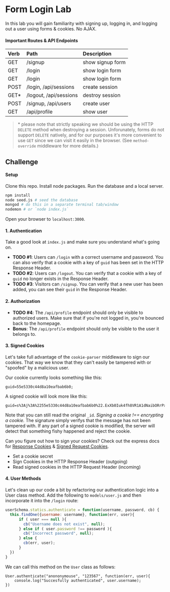 # Form Login Lab

In this lab you will gain familiarity with signing up, logging in, and logging out a user using forms & cookies. No AJAX.

#### Important Routes & API Endpoints
| Verb | Path | Description |
|:-----|:-----|:------------|
| GET | /signup | show signup form |
| GET | /login | show login form |
| GET | /login | show login form |
| POST | /login, /api/sessions | create session |
| GET\* | /logout, /api/sessions | destroy session |
| POST | /signup, /api/users | create user |
| GET | /api/profile | show user |

> \* please note that strictly speaking we should be using the HTTP `DELETE` method when destroying a session. Unforunately, forms do not support `DELETE` natively, and for our purposes it's more convenient to use `GET` since we can visit it easily in the browser. (See `method-override` middleware for more details.)

## Challenge
#### Setup
Clone this repo. Install node packages. Run the database and a local server.
``` bash
npm install
node seed.js # seed the database
mongod # do this in a separate terminal tab/window
nodemon # or `node index.js`
```

Open your browser to `localhost:3000`.

#### 1. Authentication
Take a good look at `index.js` and make sure you understand what's going on.

- **TODO #1**: Users can `/login` with a correct username and password. You can also verify that a cookie with a key of `guid` has been set in the HTTP Response Header.
- **TODO #2**: Users can `/logout`. You can verify that a cookie with a key of `guid` no longer exists in the Response Header.
- **TODO #3**: Visitors can `/signup`. You can verify that a new user has been added, you can see their `guid` in the Response Header.

#### 2. Authorization
- **TODO #4**: The `/api/profile` endpoint should only be visible to authorized users. Make sure that if you're not logged in, you're bounced back to the homepage.
- **Bonus**: The `/api/profile` endpoint should only be visible to the user it belongs to.

#### 3. Signed Cookies
Let's take full advantage of the `cookie-parser` middleware to sign our cookies. That way we know that they can't easily be tampered with or "spoofed" by a malicious user.

Our cookie currently looks something like this:
```
guid=55e5330c44d8a10eafbab6b0;
```

A signed cookie will look more like this:

```
guid=s%3Aj%3A%2255e5330c44d8a10eafbab6b0%22.ExXb0Iuk4fh8VR1A1dNaibORrPxHDpJSjVYunsIw%2FXw
```

Note that you can still read the original `_id`. _Signing a cookie !== encrypting a cookie._ The signature simply verifys that the message has not been tampered with. If any part of a signed cookie is modified, the server will detect that something fishy happened and reject the cookie.

Can you figure out how to sign your cookies? Check out the express docs for [Response Cookies](http://expressjs.com/api.html#res.cookie) & [Signed Request Cookies](http://expressjs.com/api.html#req.signedCookies).

- Set a cookie secret
- Sign Cookies in the HTTP Response Header (outgoing)
- Read signed cookies in the HTTP Request Header (incoming)

#### 4. User Methods
Let's clean up our code a bit by refactoring our authentication logic into a User class method. Add the following to `models/user.js` and then incorporate it into the `/login` route:

``` javascript
userSchema.statics.authenticate = function(username, password, cb) {
  this.findOne({username: username}, function(err, user){
      if ( user === null ){
        cb("Username does not exist", null);
      } else if ( user.password !== password ){
        cb("Incorrect password", null);
      } else {
        cb(err, user);
      }
  })
}
```

We can call this method on the `User` class as follows:

```
User.authenticate("anononymouse", "123567", function(err, user){
    console.log("Succesfully authenticated", user.username);
})
```
